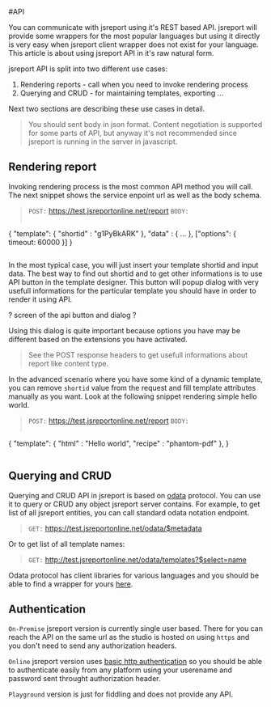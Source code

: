#API

You can communicate with jsreport using it's REST based API. jsreport will provide some wrappers for the most popular languages but using it directly is very easy when jsreport client wrapper does not exist for your language. This article is about using jsreport API in it's raw natural form. 

jsreport API is split into two different use cases:

1. Rendering reports - call when you need to invoke rendering process
2. Querying and CRUD - for maintaining templates, exporting ...

Next two sections are describing these use cases in detail.

>You should sent body in json format. Content negotiation is supported for some parts of API, but anyway it's not recommended since jsreport is running in the server in javascript.

## Rendering report
Invoking rendering process is the most common API method you will call. The next snippet shows the service enpoint url as well as the body schema.

> `POST:` https://test.jsreportonline.net/report
> `BODY:`
>```js 
   { 
      "template": { "shortid" : "g1PyBkARK" },
      "data" : { ... },
     ["options": { timeout: 60000 }]
   } 
>```

In the most typical case, you will just insert your template shortid and input data. The best way to find out shortid and to get other informations is to use API button in the template designer. This button will popup dialog with very usefull informations for the particular template you should have in order to render it using API.

? screen of the api button and dialog ?

Using this dialog is quite important because options you have may be different based on the extensions you have activated. 

> See the POST response headers to get usefull informations about report like content type.

In the advanced scenario where you have some kind of a dynamic template, you can remove `shortid` value from the request and fill template attributes manually as you want. Look at the following snippet rendering simple hello world.

> `POST:` https://test.jsreportonline.net/report
> `BODY:`
>```js 
   { 
      "template": { "html" : "Hello world", "recipe" : "phantom-pdf" },
   } 
>```

## Querying and CRUD

Querying and CRUD API in jsreport is based on [odata](http://www.odata.org) protocol. You can use it to query or CRUD any object jsreport server contains. For example, to get list of all jsreport entities, you can call standard odata notation endpoint.

> `GET:` https://test.jsreportonline.net/odata/$metadata

Or to get list of all template names:

> `GET:` http://test.jsreportonline.net/odata/templates?$select=name

Odata protocol has client libraries for various languages and you should be able to find a wrapper for yours [here](http://www.odata.org/libraries).

## Authentication
`On-Premise` jsreport version is currently single user based. There for you can reach the API on the same url as the studio is hosted on using `https` and you don't need to send any authorization headers.

`Online` jsreport version uses [basic http authentication](http://en.wikipedia.org/wiki/Basic_access_authentication) so you should be able to authenticate easily from any platform using your userename and password sent throught authorization header.

`Playground` version is just for fiddling and does not provide any API.


